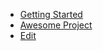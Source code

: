 - [Getting Started](quick-start.md)
- [Awesome Project](https://github.com/sindresorhus/awesome)
- [Edit](https://stackedit.io/app#providerId=githubWorkspace&owner=longshilin&repo=awesome&branch=master&path=docs%2F)
